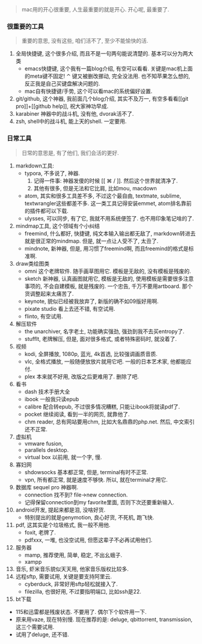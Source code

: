 > mac用的开心很重要, 人生最重要的就是开心. 开心呢, 最重要了.

### 很重要的工具

> 重要的意思, 没有这些, 咱们活不了, 至少不能愉快的活.

1. 全局快捷键, 这个很多介绍, 而且不是一句两句能说清楚的. 基本可以分为两大类
   - emacs快捷键, 这个我有一篇blog介绍, 有空可以看看. 关键是mac机上面的meta键不固定! ⌃ 键又被删改挪动, 完全没法用. 也不知苹果怎么想的, 反正我是自己买键盘解决问题的.
   - mac自有快捷键/手势, 这个可以看mac的系统偏好设置.
2. git/github, 这个神器, 我前面几个blog介绍, 其实不及万一, 有空多看看[[git pro]]+[[github help]], 祝大家神功早成.
3. karabiner 神器中的战斗机, 没有他, dvorak活不了.
4. zsh, shell中的战斗机, 能上天的shell. 一定要用.

### 日常工具

> 日常的意思是, 有了他们, 我们会活的更好.

1. markdown工具:
   - typora, 不多说了, 神器.
     1. 记得一件事: 神器发傻的时候 [[ ⌘ / ]]. 然后这个世界就清净了.
     2. 其他有很多, 但是无法和它比肩, 比如mou, macdown
   - atom, 其实和很多工具差不多, 不过这个最自由, textmate, sublime, textwrangler这些都差不多. 这一类工具记得安装emmet, atom排名靠前的插件都可以下载.
   - ulysses, 可以同步, 有了它, 我就不用系统便签了. 也不用印象笔记啥的了.
2. mindmap工具, 这个领域有个小纠结
   - freemind, 什么都好, 快捷键, 纯文本输入输出都无敌了, markdown转进去就是很正常的mindmap. 但是, 就一点让人受不了, 太丑了.
   - mindnote, 新神器, 但是, 用习惯了freemind啊, 而且freemind的格式是标准啊.
3. draw类绘图类
   - omni 这个老牌软件. 随手画草图用它. 模板是无敌的, 没有模板是残废的.
   - sketch 新神器, 认真画图就用它, 模板是无敌的, 使用模板是需要很多注意事项的, 不会自建模板, 就是残废的. 一个忠告, 千万不要用artboard. 那个货调整起来太痛苦了.
   - keynote, 貌似已经被我放弃了, 新版的确不如09版好用啊.
   - pixate studio 看上去还不错, 有空试用.
   - flinto, 有空试用.
4. 解压软件
   - the unarchiver, 名字老土, 功能确实强劲, 强劲到我不去买entropy了.
   - stufflt, 老牌解压, 但是, 面对很多格式, 或者特殊密码时, 就没着了.
5. 视频
   - kodi,  全屏播放, 1080p, 蓝光, 4k首选, 比较强调画质音质.
   - vlc, 全格式播放, 一般随便放放片就用它吧. 一般的日本艺术家, 他都能应付.
   - plex 本来就不好用, 改版之后更难用了. 删除了吧.
6. 看书
   - dash 技术手册大全
   - ibook 一般我只读epub
   - calibre 配合转epub, 不过很多情况糟糕, 只能让ibook将就读pdf了.
   - pocket 继续阅读, 看到一半的网页, 就靠他了.
   - chm reader, 总有网站要用chm, 比如大名鼎鼎的php.net. 然后, 中文索引还不正常.
7. 虚拟机
   - vmware fusion,
   - parallels desktop.
   - virtual box 以前用, 就一个字, 慢.
8. 寡妇网
   - shdowsocks 基本都正常, 但是, terminal有时不正常.
   - vpn, 所有都正常, 就是速度不够快. 所以, 就在terminal才用它.
9. 数据库 sequel pro 神器啊.
   - connection 找不到? file->new connection.
   - 记得保留connection到my favorite里面, 否则下次还要重新输入.
1. android开发, 提起来都是泪, 没啥好货.
	- 特别提出的就是genymotion, 良心好货, 不死机, 跑飞快.
1. pdf, 这其实是个垃圾格式, 我一般不用他.
	- foxit, 老牌了.
	- pdfxxx, 一堆, 也没空试用, 但愿这辈子不必再试用他们.
1. 服务器
    - mamp, 推荐使用, 简单, 稳定, 不出幺蛾子.
    - xampp
2. 音乐, 虾米音乐貌似天天用, 他家音乐版权比较多.
2. 远程sftp, 需要试用, 关键是要支持阿里云.
    - cyberduck, 非常好用sftp轻松就接入了.
    - filezilla, 也很好用, 不过要指明端口, 比如ssh是22.
1. bt下载
  - 115和迅雷都是残废状态. 不要用了. 偶尔下个软件用一下.
  - 原来用vaze, 现在特别慢. 现在推荐的是: deluge, qbittorrent, transmission, 这三个需要试用.
  - 试用了deluge, 还不错.
